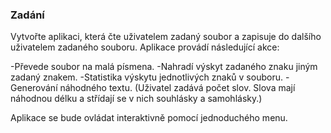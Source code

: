 ### Zadání

Vytvořte aplikaci, která čte uživatelem zadaný soubor a zapisuje do dalšího uživatelem zadaného souboru. Aplikace provádí následující akce:

-Převede soubor na malá písmena.
-Nahradí výskyt zadaného znaku jiným zadaný znakem.
-Statistika výskytu jednotlivých znaků v souboru.
-Generování náhodného textu. (Uživatel zadává počet slov. Slova mají náhodnou délku a střídají se v nich souhlásky a                    samohlásky.)

Aplikace se bude ovládat interaktivně pomocí jednoduchého menu.
